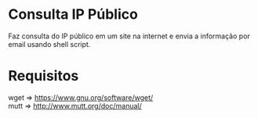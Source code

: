 # Consulta IP Público
Faz consulta do IP público em um site na internet e envia a informação por email usando shell script.

# Requisitos
<p>wget => <a href="https://www.gnu.org/software/wget/" target="_blank"> https://www.gnu.org/software/wget/</a> <br />
mutt => <a href="http://www.mutt.org/doc/manual/" target="_blank"> http://www.mutt.org/doc/manual/</a></p>
